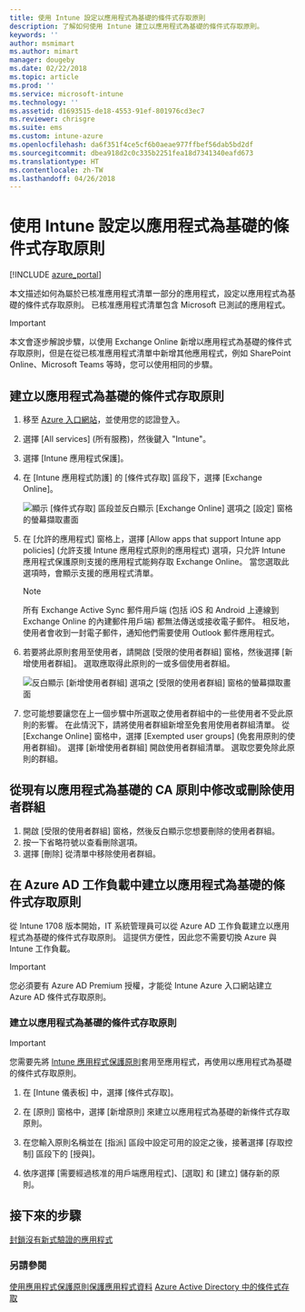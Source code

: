 ```yaml
---
title: 使用 Intune 設定以應用程式為基礎的條件式存取原則
description: 了解如何使用 Intune 建立以應用程式為基礎的條件式存取原則。
keywords: ''
author: msmimart
ms.author: mimart
manager: dougeby
ms.date: 02/22/2018
ms.topic: article
ms.prod: ''
ms.service: microsoft-intune
ms.technology: ''
ms.assetid: d1693515-de18-4553-91ef-801976cd3ec7
ms.reviewer: chrisgre
ms.suite: ems
ms.custom: intune-azure
ms.openlocfilehash: da6f351f4ce5cf6b0aeae977ffbef56dab5bd2df
ms.sourcegitcommit: dbea918d2c0c335b2251fea18d7341340eafd673
ms.translationtype: HT
ms.contentlocale: zh-TW
ms.lasthandoff: 04/26/2018
---
```

# <a name="set-up-app-based-conditional-access-policies-with-intune"></a>使用 Intune 設定以應用程式為基礎的條件式存取原則

[!INCLUDE [azure_portal](./includes/azure_portal.md)]

本文描述如何為屬於已核准應用程式清單一部分的應用程式，設定以應用程式為基礎的條件式存取原則。 已核准應用程式清單包含 Microsoft 已測試的應用程式。

> [!IMPORTANT]
> 本文會逐步解說步驟，以使用 Exchange Online 新增以應用程式為基礎的條件式存取原則，但是在從已核准應用程式清單中新增其他應用程式，例如 SharePoint Online、Microsoft Teams 等時，您可以使用相同的步驟。

## <a name="to-create-an-app-based-conditional-access-policy"></a>建立以應用程式為基礎的條件式存取原則
1.  移至 [Azure 入口網站](https://portal.azure.com)，並使用您的認證登入。

2.  選擇 [All services] (所有服務)，然後鍵入 "Intune"。

3.  選擇 [Intune 應用程式保護]。

4.  在 [Intune 應用程式防護] 的 [條件式存取] 區段下，選擇 [Exchange Online]。

    ![顯示 [條件式存取] 區段並反白顯示 [Exchange Online] 選項之 [設定] 窗格的螢幕擷取畫面](./media/MAM-conditional-access-1.png)

6. 在 [允許的應用程式] 窗格上，選擇 [Allow apps that support Intune app policies] (允許支援 Intune 應用程式原則的應用程式) 選項，只允許 Intune 應用程式保護原則支援的應用程式能夠存取 Exchange Online。 當您選取此選項時，會顯示支援的應用程式清單。

    > [!NOTE]
    > 所有 Exchange Active Sync 郵件用戶端 (包括 iOS 和 Android 上連線到 Exchange Online 的內建郵件用戶端) 都無法傳送或接收電子郵件。 相反地，使用者會收到一封電子郵件，通知他們需要使用 Outlook 郵件應用程式。

7. 若要將此原則套用至使用者，請開啟 [受限的使用者群組] 窗格，然後選擇 [新增使用者群組]。 選取應取得此原則的一或多個使用者群組。

    ![反白顯示 [新增使用者群組] 選項之 [受限的使用者群組] 窗格的螢幕擷取畫面](./media/mam-ca-add-user-group.png)

8. 您可能想要讓您在上一個步驟中所選取之使用者群組中的一些使用者不受此原則的影響。 在此情況下，請將使用者群組新增至免套用使用者群組清單。 從 [Exchange Online] 窗格中，選擇 [Exempted user groups] (免套用原則的使用者群組)。 選擇 [新增使用者群組] 開啟使用者群組清單。 選取您要免除此原則的群組。

## <a name="to-modify-or-delete-user-groups-from-an-existing-app-based-ca-policy"></a>從現有以應用程式為基礎的 CA 原則中修改或刪除使用者群組

1. 開啟 [受限的使用者群組] 窗格，然後反白顯示您想要刪除的使用者群組。
2. 按一下省略符號以查看刪除選項。
3. 選擇 [刪除] 從清單中移除使用者群組。

## <a name="create-app-based-conditional-access-policies-in-azure-ad-workload"></a>在 Azure AD 工作負載中建立以應用程式為基礎的條件式存取原則

從 Intune 1708 版本開始，IT 系統管理員可以從 Azure AD 工作負載建立以應用程式為基礎的條件式存取原則。 這提供方便性，因此您不需要切換 Azure 與 Intune 工作負載。

> [!IMPORTANT]
> 您必須要有 Azure AD Premium 授權，才能從 Intune Azure 入口網站建立 Azure AD 條件式存取原則。

### <a name="to-create-an-app-based-conditional-access-policy"></a>建立以應用程式為基礎的條件式存取原則

> [!IMPORTANT]
> 您需要先將 [Intune 應用程式保護原則](app-protection-policies.md)套用至應用程式，再使用以應用程式為基礎的條件式存取原則。

1. 在 [Intune 儀表板] 中，選擇 [條件式存取]。

2. 在 [原則] 窗格中，選擇 [新增原則] 來建立以應用程式為基礎的新條件式存取原則。

4. 在您輸入原則名稱並在 [指派] 區段中設定可用的設定之後，接著選擇 [存取控制] 區段下的 [授與]。

5. 依序選擇 [需要經過核准的用戶端應用程式]、[選取] 和 [建立] 儲存新的原則。

## <a name="next-steps"></a>接下來的步驟
[封鎖沒有新式驗證的應用程式](app-modern-authentication-block.md)

### <a name="see-also"></a>另請參閱

[使用應用程式保護原則保護應用程式資料](app-protection-policies.md)
[Azure Active Directory 中的條件式存取](https://docs.microsoft.com/azure/active-directory/active-directory-conditional-access)
